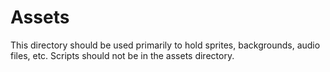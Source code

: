 # Assets

This directory should be used primarily to hold sprites, backgrounds, audio files, etc. 
Scripts should not be in the assets directory.
